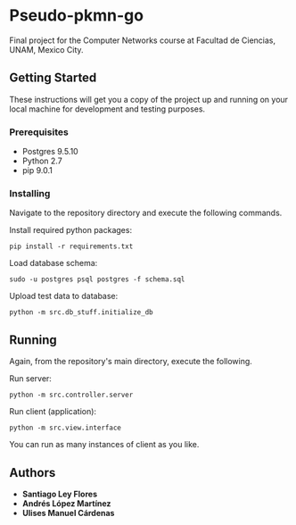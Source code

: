 # Pseudo-pkmn-go
Final project for the Computer Networks course at Facultad de Ciencias, UNAM, Mexico City. 

## Getting Started
These instructions will get you a copy of the project up and running on your local machine for development and testing purposes.

### Prerequisites

* Postgres 9.5.10
* Python 2.7
* pip 9.0.1

### Installing

Navigate to the repository directory and execute the following commands. 

Install required python packages:

```
pip install -r requirements.txt
```

Load database schema:

```
sudo -u postgres psql postgres -f schema.sql
```

Upload test data to database:

```
python -m src.db_stuff.initialize_db
```

## Running

Again, from the repository's main directory, execute the following.

Run server:

```
python -m src.controller.server
```

Run client (application):
```
python -m src.view.interface
```

You can run as many instances of client as you like. 

## Authors

* **Santiago Ley Flores**
* **Andrés López Martínez**
* **Ulises Manuel Cárdenas**
